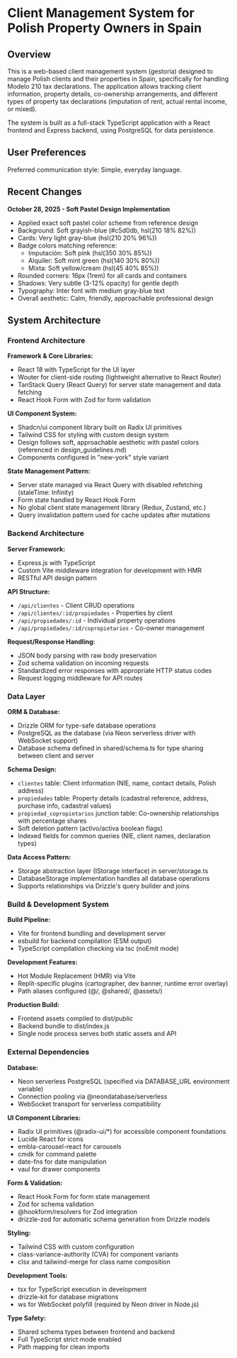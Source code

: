 # Client Management System for Polish Property Owners in Spain

## Overview

This is a web-based client management system (gestoría) designed to manage Polish clients and their properties in Spain, specifically for handling Modelo 210 tax declarations. The application allows tracking client information, property details, co-ownership arrangements, and different types of property tax declarations (imputation of rent, actual rental income, or mixed).

The system is built as a full-stack TypeScript application with a React frontend and Express backend, using PostgreSQL for data persistence.

## User Preferences

Preferred communication style: Simple, everyday language.

## Recent Changes

**October 28, 2025 - Soft Pastel Design Implementation**
- Applied exact soft pastel color scheme from reference design
- Background: Soft grayish-blue (#c5d0db, hsl(210 18% 82%))
- Cards: Very light gray-blue (hsl(210 20% 96%))
- Badge colors matching reference:
  - Imputación: Soft pink (hsl(350 30% 85%))
  - Alquiler: Soft mint green (hsl(140 30% 80%))
  - Mixta: Soft yellow/cream (hsl(45 40% 85%))
- Rounded corners: 16px (1rem) for all cards and containers
- Shadows: Very subtle (3-12% opacity) for gentle depth
- Typography: Inter font with medium gray-blue text
- Overall aesthetic: Calm, friendly, approachable professional design

## System Architecture

### Frontend Architecture

**Framework & Core Libraries:**
- React 18 with TypeScript for the UI layer
- Wouter for client-side routing (lightweight alternative to React Router)
- TanStack Query (React Query) for server state management and data fetching
- React Hook Form with Zod for form validation

**UI Component System:**
- Shadcn/ui component library built on Radix UI primitives
- Tailwind CSS for styling with custom design system
- Design follows soft, approachable aesthetic with pastel colors (referenced in design_guidelines.md)
- Components configured in "new-york" style variant

**State Management Pattern:**
- Server state managed via React Query with disabled refetching (staleTime: Infinity)
- Form state handled by React Hook Form
- No global client state management library (Redux, Zustand, etc.)
- Query invalidation pattern used for cache updates after mutations

### Backend Architecture

**Server Framework:**
- Express.js with TypeScript
- Custom Vite middleware integration for development with HMR
- RESTful API design pattern

**API Structure:**
- `/api/clientes` - Client CRUD operations
- `/api/clientes/:id/propiedades` - Properties by client
- `/api/propiedades/:id` - Individual property operations
- `/api/propiedades/:id/copropietarios` - Co-owner management

**Request/Response Handling:**
- JSON body parsing with raw body preservation
- Zod schema validation on incoming requests
- Standardized error responses with appropriate HTTP status codes
- Request logging middleware for API routes

### Data Layer

**ORM & Database:**
- Drizzle ORM for type-safe database operations
- PostgreSQL as the database (via Neon serverless driver with WebSocket support)
- Database schema defined in shared/schema.ts for type sharing between client and server

**Schema Design:**
- `clientes` table: Client information (NIE, name, contact details, Polish address)
- `propiedades` table: Property details (cadastral reference, address, purchase info, cadastral values)
- `propiedad_copropietarios` junction table: Co-ownership relationships with percentage shares
- Soft deletion pattern (activo/activa boolean flags)
- Indexed fields for common queries (NIE, client names, declaration types)

**Data Access Pattern:**
- Storage abstraction layer (IStorage interface) in server/storage.ts
- DatabaseStorage implementation handles all database operations
- Supports relationships via Drizzle's query builder and joins

### Build & Development System

**Build Pipeline:**
- Vite for frontend bundling and development server
- esbuild for backend compilation (ESM output)
- TypeScript compilation checking via tsc (noEmit mode)

**Development Features:**
- Hot Module Replacement (HMR) via Vite
- Replit-specific plugins (cartographer, dev banner, runtime error overlay)
- Path aliases configured (@/, @shared/, @assets/)

**Production Build:**
- Frontend assets compiled to dist/public
- Backend bundle to dist/index.js
- Single node process serves both static assets and API

### External Dependencies

**Database:**
- Neon serverless PostgreSQL (specified via DATABASE_URL environment variable)
- Connection pooling via @neondatabase/serverless
- WebSocket transport for serverless compatibility

**UI Component Libraries:**
- Radix UI primitives (@radix-ui/*) for accessible component foundations
- Lucide React for icons
- embla-carousel-react for carousels
- cmdk for command palette
- date-fns for date manipulation
- vaul for drawer components

**Form & Validation:**
- React Hook Form for form state management
- Zod for schema validation
- @hookform/resolvers for Zod integration
- drizzle-zod for automatic schema generation from Drizzle models

**Styling:**
- Tailwind CSS with custom configuration
- class-variance-authority (CVA) for component variants
- clsx and tailwind-merge for class name composition

**Development Tools:**
- tsx for TypeScript execution in development
- drizzle-kit for database migrations
- ws for WebSocket polyfill (required by Neon driver in Node.js)

**Type Safety:**
- Shared schema types between frontend and backend
- Full TypeScript strict mode enabled
- Path mapping for clean imports